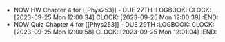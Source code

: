 - NOW HW Chapter 4 for [[Phys253]] - DUE 27TH
  :LOGBOOK:
  CLOCK: [2023-09-25 Mon 12:00:34]
  CLOCK: [2023-09-25 Mon 12:00:39]
  :END:
- NOW Quiz Chapter 4 for [[Phys253]] - DUE 29TH
  :LOGBOOK:
  CLOCK: [2023-09-25 Mon 12:00:58]
  CLOCK: [2023-09-25 Mon 12:01:04]
  :END:
